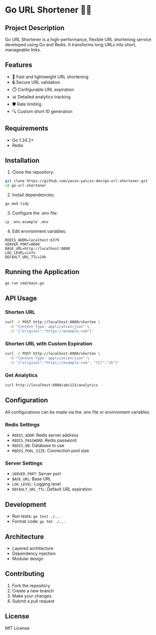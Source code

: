 # Go URL Shortener 🔗✨

## Project Description

Go URL Shortener is a high-performance, flexible URL shortening service developed using Go and Redis. It transforms long URLs into short, manageable links.

## Features

- 🚀 Fast and lightweight URL shortening
- 🔒 Secure URL validation
- ⏱️ Configurable URL expiration
- 📊 Detailed analytics tracking
- 🛡️ Rate limiting
- 🔍 Custom short ID generation

## Requirements

- Go 1.24.2+
- Redis

## Installation

1. Clone the repository:
```bash
git clone https://github.com/yasin-yalcin-dev/go-url-shortener.git
cd go-url-shortener
```

2. Install dependencies:
```bash
go mod tidy
```

3. Configure the .env file:
```bash
cp .env.example .env
```

4. Edit environment variables:
```
REDIS_ADDR=localhost:6379
SERVER_PORT=8080
BASE_URL=http://localhost:8080
LOG_LEVEL=info
DEFAULT_URL_TTL=24h
```

## Running the Application

```bash
go run cmd/main.go
```

## API Usage

### Shorten URL

```bash
curl -X POST http://localhost:8080/shorten \
  -H "Content-Type: application/json" \
  -d '{"original":"https://example.com"}'
```

### Shorten URL with Custom Expiration

```bash
curl -X POST http://localhost:8080/shorten \
  -H "Content-Type: application/json" \
  -d '{"original":"https://example.com", "ttl":"1h"}'
```

### Get Analytics

```bash
curl http://localhost:8080/abc123/analytics
```

## Configuration

All configurations can be made via the .env file or environment variables.

### Redis Settings
- `REDIS_ADDR`: Redis server address
- `REDIS_PASSWORD`: Redis password
- `REDIS_DB`: Database to use
- `REDIS_POOL_SIZE`: Connection pool size

### Server Settings
- `SERVER_PORT`: Server port
- `BASE_URL`: Base URL
- `LOG_LEVEL`: Logging level
- `DEFAULT_URL_TTL`: Default URL expiration

## Development

- Run tests: `go test ./...`
- Format code: `go fmt ./...`

## Architecture

- Layered architecture
- Dependency injection
- Modular design

## Contributing

1. Fork the repository
2. Create a new branch
3. Make your changes
4. Submit a pull request

## License

MIT License

